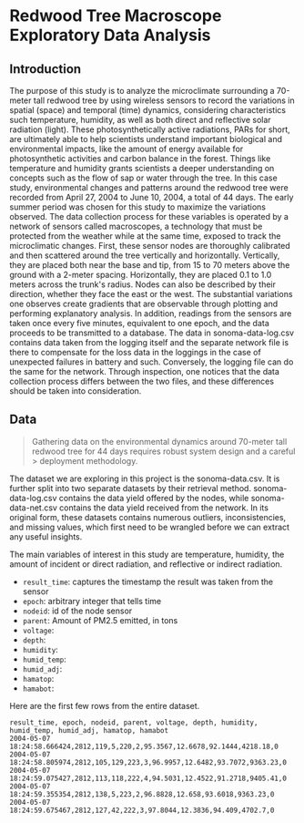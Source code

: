 # Redwood Tree Macroscope Exploratory Data Analysis

## Introduction

The purpose of this study is to analyze the microclimate surrounding a 70-meter tall redwood tree by using wireless sensors to record the variations in spatial (space) and temporal (time) dynamics, considering characteristics such temperature, humidity, as well as both direct and reflective solar radiation (light). These photosynthetically active radiations, PARs for short, are ultimately able to help scientists understand important biological and environmental impacts, like the amount of energy available for photosynthetic activities and carbon balance in the forest. Things like temperature and humidity grants scientists a deeper understanding on concepts such as the flow of sap or water through the tree. In this case study, environmental changes and patterns around the redwood tree were recorded from April 27, 2004 to June 10, 2004, a total of 44 days. The early summer period was chosen for this study to maximize the variations observed. 
The data collection process for these variables is operated by a network of sensors called macroscopes, a technology that must be protected from the weather while at the same time, exposed to track the microclimatic changes.  First, these sensor nodes are thoroughly calibrated and then scattered around the tree vertically and horizontally. Vertically, they are placed both near the base and tip, from 15 to 70 meters above the ground with a 2-meter spacing. Horizontally, they are placed 0.1 to 1.0 meters across the trunk's radius. Nodes can also be described by their direction, whether they face the east or the west. The substantial variations one observes create gradients that are observable through plotting and performing explanatory analysis. In addition, readings from the sensors are taken once every five minutes, equivalent to one epoch, and the data proceeds to be transmitted to a database. The data in sonoma-data-log.csv contains data taken from the logging itself and the separate network file is there to compensate for the loss data in the loggings in the case of unexpected failures in battery and such. Conversely, the logging file can do the same for the network. Through inspection, one notices that the data collection process differs between the two files, and these differences should be taken into consideration.

## Data
> Gathering data on the environmental dynamics around 70-meter tall redwood tree for 44 days requires robust system design and a careful > deployment methodology.

The dataset we are exploring in this project is the sonoma-data.csv. It is further split into two separate datasets by their retrieval method. sonoma-data-log.csv contains the data yield offered by the nodes, while sonoma-data-net.csv contains the data yield received from the network. In its original form, these datasets contains numerous outliers, inconsistencies, and missing values, which first need to be wrangled before we can extract any useful insights.

The main variables of interest in this study are temperature, humidity, the amount of incident or direct radiation, and reflective or indirect radiation. 

* ``result_time``: captures the timestamp the result was taken from the sensor
* ``epoch``: arbitrary integer that tells time
* ``nodeid``: id of the node sensor
* ``parent``: Amount of PM2.5 emitted, in tons
* ``voltage``: 
* ``depth``: 
* ``humidity``: 
* ``humid_temp``:
* ``humid_adj``:
* ``hamatop``:
* ``hamabot``:

Here are the first few rows from the entire dataset.
```
result_time, epoch, nodeid, parent, voltage, depth, humidity, humid_temp, humid_adj, hamatop, hamabot
2004-05-07 18:24:58.666424,2812,119,5,220,2,95.3567,12.6678,92.1444,4218.18,0
2004-05-07 18:24:58.805974,2812,105,129,223,3,96.9957,12.6482,93.7072,9363.23,0
2004-05-07 18:24:59.075427,2812,113,118,222,4,94.5031,12.4522,91.2718,9405.41,0
2004-05-07 18:24:59.355354,2812,138,5,223,2,96.8828,12.658,93.6018,9363.23,0
2004-05-07 18:24:59.675467,2812,127,42,222,3,97.8044,12.3836,94.409,4702.7,0
```
